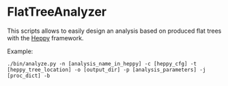 # FlatTreeAnalyzer

This scripts allows to easily design an analysis based on produced flat trees with the [Heppy](https://github.com/cbernet/heppy) framework.

Example:
```
./bin/analyze.py -n [analysis_name_in_heppy] -c [heppy_cfg] -t [heppy_tree_location] -o [output_dir] -p [analysis_parameters] -j [proc_dict] -b
```
